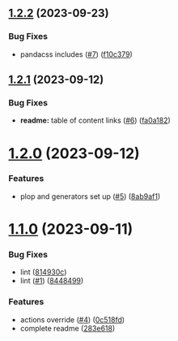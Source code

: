 ## [1.2.2](https://github.com/JFeremy/React-Ts-Next-Boilerplate/compare/v1.2.1...v1.2.2) (2023-09-23)


### Bug Fixes

* pandacss includes ([#7](https://github.com/JFeremy/React-Ts-Next-Boilerplate/issues/7)) ([f10c379](https://github.com/JFeremy/React-Ts-Next-Boilerplate/commit/f10c379f61e4d31e4d9488a5d88150db5341c76f))

## [1.2.1](https://github.com/JFeremy/React-Ts-Next-Boilerplate/compare/v1.2.0...v1.2.1) (2023-09-12)


### Bug Fixes

* **readme:** table of content links ([#6](https://github.com/JFeremy/React-Ts-Next-Boilerplate/issues/6)) ([fa0a182](https://github.com/JFeremy/React-Ts-Next-Boilerplate/commit/fa0a1829844d8df547e1026436fdeb88fba4cd75))

# [1.2.0](https://github.com/JFeremy/React-Ts-Next-Boilerplate/compare/v1.1.0...v1.2.0) (2023-09-12)


### Features

* plop and generators set up ([#5](https://github.com/JFeremy/React-Ts-Next-Boilerplate/issues/5)) ([8ab9af1](https://github.com/JFeremy/React-Ts-Next-Boilerplate/commit/8ab9af100b9ff05a2bd6a81dd6e206dfd1bcde07))

# [1.1.0](https://github.com/JFeremy/React-Ts-Next-Boilerplate/compare/v1.0.0...v1.1.0) (2023-09-11)


### Bug Fixes

* lint ([814930c](https://github.com/JFeremy/React-Ts-Next-Boilerplate/commit/814930c971f56d2407e10142e2f3f8f4ac1cc180))
* lint ([#1](https://github.com/JFeremy/React-Ts-Next-Boilerplate/issues/1)) ([8448499](https://github.com/JFeremy/React-Ts-Next-Boilerplate/commit/84484992686299efd2f76d4d694800176754b31d))


### Features

* actions override ([#4](https://github.com/JFeremy/React-Ts-Next-Boilerplate/issues/4)) ([0c518fd](https://github.com/JFeremy/React-Ts-Next-Boilerplate/commit/0c518fdf2b6412469fd43a7e49ea1066f560cfd3))
* complete readme ([283e618](https://github.com/JFeremy/React-Ts-Next-Boilerplate/commit/283e618bdf39593fc7b84657a6b61c2a7f0bab9b))
